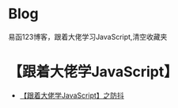 # Blog
易函123博客，跟着大佬学习JavaScript,清空收藏夹

# 【跟着大佬学JavaScript】
* [【跟着大佬学JavaScript】之防抖](https://github.com/yihan12/Blog/issues/1)  
